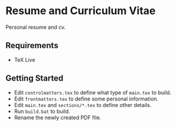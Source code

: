 # Resume and Curriculum Vitae

Personal resume and cv.

## Requirements

* TeX Live

## Getting Started

* Edit `controlmatters.tex` to define what type of `main.tex` to build.
* Edit `frontmatters.tex` to define some personal information.
* Edit `main.tex` and `sections/*.tex` to define other details.
* Run `build.bat` to build.
* Rename the newly created PDF file.

